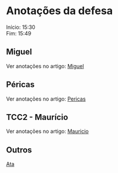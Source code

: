 # Anotações da defesa

Início: 15:30  
Fim: 15:49  

## Miguel

Ver anotações no artigo: [Miguel](tcc_MatheusMahnke_2022-07-06_banca_Miguel.pdf "Miguel")  

## Péricas

Ver anotações no artigo: [Pericas](tcc_MatheusMahnke_2022-07-06_banca_Pericas.pdf "Pericas")  

## TCC2 - Maurício

Ver anotações no artigo: [Mauricio](tcc_MatheusMahnke_2022-07-06_banca_Mauricio.pdf "Mauricio")  

## Outros

[Ata](tcc_MatheusMahnke_2022-07-06_banca_ata.pdf "Ata")  
